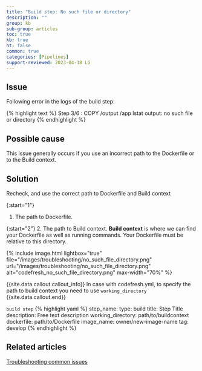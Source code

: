 ```yaml
---
title: "Build step: No such file or directory"
description: ""
group: kb
sub-group: articles
toc: true
kb: true
ht: false
common: true
categories: [Pipelines]
support-reviewed: 2023-04-18 LG
---
```


## Issue

Following error in the logs of the build step:

{% highlight text %}
Step 3/6 : COPY /output /app
lstat output: no such file or directory
{% endhighlight %}

## Possible cause

This issue generally occurs if you use an incorrect path to the Dockerfile or to the Build context.

## Solution

Recheck, and use the correct path to Dockerfile and Build context

{:start="1"}

1. The path to Dockerfile.

{:start="2"}
2. The path to Build context.
**Build context** is where we can find your Dockerfile as well as running commands. Your Dockerfile must be relative to this directory.

{% include
image.html
lightbox="true"
file="/images/troubleshooting/no_such_file_directory.png"
url="/images/troubleshooting/no_such_file_directory.png"
alt="codefresh_no_such_file_directory.png"
max-width="70%"
%}

{{site.data.callout.callout_info}}
In case with codefresh.yml, to specify the path to build context you need to use `working_directory`
{{site.data.callout.end}}

  `build step`
{% highlight yaml %}
step_name:
  type: build
  title: Step Title
  description: Free text description
  working_directory: path/to/buildcontext
  dockerfile: path/to/Dockerfile
  image_name: owner/new-image-name
  tag: develop
{% endhighlight %}

## Related articles

[Troubleshooting common issues]({{site.baseurl}}/docs/kb/common-issues/)
